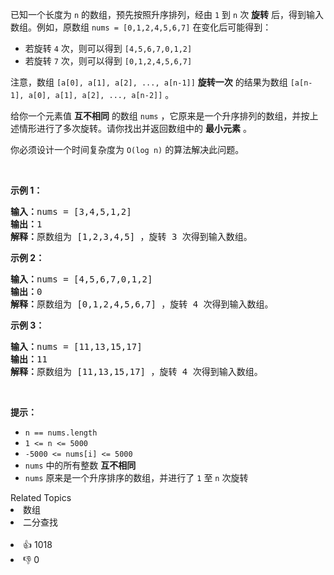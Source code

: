 已知一个长度为 <code>n</code> 的数组，预先按照升序排列，经由 <code>1</code> 到 <code>n</code> 次 <strong>旋转</strong> 后，得到输入数组。例如，原数组 <code>nums = [0,1,2,4,5,6,7]</code> 在变化后可能得到：

<ul> 
 <li>若旋转 <code>4</code> 次，则可以得到 <code>[4,5,6,7,0,1,2]</code></li> 
 <li>若旋转 <code>7</code> 次，则可以得到 <code>[0,1,2,4,5,6,7]</code></li> 
</ul>

<p>注意，数组 <code>[a[0], a[1], a[2], ..., a[n-1]]</code> <strong>旋转一次</strong> 的结果为数组 <code>[a[n-1], a[0], a[1], a[2], ..., a[n-2]]</code> 。</p>

<p>给你一个元素值 <strong>互不相同</strong> 的数组 <code>nums</code> ，它原来是一个升序排列的数组，并按上述情形进行了多次旋转。请你找出并返回数组中的 <strong>最小元素</strong> 。</p>

<p>你必须设计一个时间复杂度为&nbsp;<code>O(log n)</code> 的算法解决此问题。</p>

<p>&nbsp;</p>

<p><strong>示例 1：</strong></p>

<pre>
<strong>输入：</strong>nums = [3,4,5,1,2]
<strong>输出：</strong>1
<strong>解释：</strong>原数组为 [1,2,3,4,5] ，旋转 3 次得到输入数组。
</pre>

<p><strong>示例 2：</strong></p>

<pre>
<strong>输入：</strong>nums = [4,5,6,7,0,1,2]
<strong>输出：</strong>0
<strong>解释：</strong>原数组为 [0,1,2,4,5,6,7] ，旋转 4 次得到输入数组。
</pre>

<p><strong>示例 3：</strong></p>

<pre>
<strong>输入：</strong>nums = [11,13,15,17]
<strong>输出：</strong>11
<strong>解释：</strong>原数组为 [11,13,15,17] ，旋转 4 次得到输入数组。
</pre>

<p>&nbsp;</p>

<p><strong>提示：</strong></p>

<ul> 
 <li><code>n == nums.length</code></li> 
 <li><code>1 &lt;= n &lt;= 5000</code></li> 
 <li><code>-5000 &lt;= nums[i] &lt;= 5000</code></li> 
 <li><code>nums</code> 中的所有整数 <strong>互不相同</strong></li> 
 <li><code>nums</code> 原来是一个升序排序的数组，并进行了 <code>1</code> 至 <code>n</code> 次旋转</li> 
</ul>

<div><div>Related Topics</div><div><li>数组</li><li>二分查找</li></div></div><br><div><li>👍 1018</li><li>👎 0</li></div>